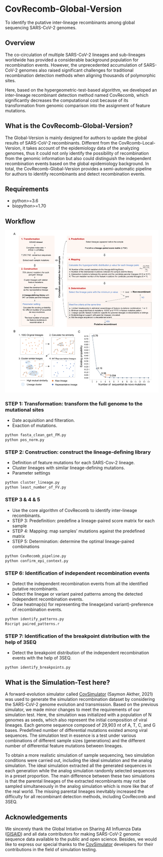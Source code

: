 <!--
 * @Author: Sonia-Ljy lijysunny@sina.com
 * @Date: 2022-07-07 14:45:55
 * @LastEditors: Sonia-Ljy lijysunny@sina.com
 * @LastEditTime: 2022-07-12 15:23:54
 * @FilePath: /CovRecomb-Global-Version/README.md
 * @Description: 这是默认设置,请设置`customMade`, 打开koroFileHeader查看配置 进行设置: https://github.com/OBKoro1/koro1FileHeader/wiki/%E9%85%8D%E7%BD%AE
-->
# CovRecomb-Global-Version
To identify the putative inter-lineage recombinants among global sequencing SARS-CoV-2 genomes.


## Overview
The co-circulation of multiple SARS-CoV-2 lineages and sub-lineages worldwide has provided a considerable background population for recombination events. However, the unprecedented accumulation of SARS-CoV-2 genomes also raised significant challenges for traditional recombination detection methods when aligning thousands of polymorphic sites.

Here, based on the hypergeometric-test-based algorithm, we developed an inter-lineage recombinant detection method named CovRecomb, which significantly decreases the computational cost because of its transformation from genomic comparison into the assignment of feature mutations.


## What is the CovRecomb-Global-Version?
The Global-Version is mainly designed for authors to update the global results of SARS-CoV-2 recombinants. Different from the CovRcomb-Local-Version, it takes account of the epidemiology data of the analyzing genomes, thus it could not only identify the possibility of recombination from the genomic information but also could distinguish the independent recombination events based on the global epidemiology background. In total, the CovRecomb-Global-Version provides a semi-automatic pipeline for authors to identify recombinants and detect recombination events.


## Requirements
  - python>=3.6
  - biopython>=1.70


## Workflow
<img src="img/workflow.pdf"/>

### STEP 1: Transformation: transform the full genome to the mutational sites
- Date acquisition and filteration. 
- Exaction of mutations.
```
python fasta_clean_get_FM.py
python pos_norm.py
```

### STEP 2: Construction: construct the lineage-defining library
- Definition of feature mutations for each SARS-Cov-2 lineage.
- Cluster lineages with similar lineage-defining mutations.
- Parameter settings
```
python cluster_lineage.py
python least_number_of_FV.py
```

### STEP 3 & 4 & 5 
- Use the core algorithm of CovRecomb to identify inter-lineage recombinants.
- STEP 3: Predefinition: predefine a lineage-paired score matrix for each sample
- STEP 4: Mapping: map samples’ mutations against the predefined matrix
- STEP 5: Determination: determine the optimal lineage-paired combinations
```
python CovRecomb_pipeline.py
python confirm_epi_context.py
```

### STEP 6: Identification of independent recombination events
- Detect the independent recombination events from all the identified putative recombinants.
- Detect the linegae or variant paired patterns among the detected independent recombination events.
- Draw heatmap(s) for representing the lineage(and variant)-preference of recombination events.
```
python identify_patterns.py
Rscript paired_patterns.r
```

### STEP 7: Identification of the breakpoint distribution with the help of 3SEQ
- Detect the breakpoint distribution of the independent recombination events with the help of 3SEQ.

```
python identify_breakpoints.py 
```


## What is the Simulation-Test here?
A forward-evolution simulator called [CovSimulator](https://github.com/weigangq/cov-db/blob/master/scripts/CovSimulator.py) (Saymon Akther, 2021) was used to generate the simulation recombination dataset by considering the SARS-CoV-2 genome evolution and transmission. Based on the previous simulator, we made minor changes to meet the requirements of our simulation test. Here, the simulation was initialized with a population of N genomes as seeds, which also represent the initial composition of viral lineages. Each genome sequence composed of 29,903 nt of A, T, C, and G bases. Predefined number of differential mutations existed among viral sequences. The simulation test in essence is a test under various combinations of different sample sizes (generations) and the different number of differential feature mutations between lineages.

To obtain a more realistic simulation of sample sequencing, two simulation conditions were carried out, including the ideal simulation and the analog simulation. The ideal simulation extracted all the generated sequences in each generation while the analog simulation randomly selected sequences in a preset proportion. The main difference between these two simulations is that the parental lineages of the extracted recombinants may not be sampled simultaneously in the analog simulation which is more like that of the real world. The missing parental lineages inevitably increased the difficulty for all recombinant detection methods, including CovRecomb and 3SEQ.


## Acknowledgements
We sincerely thank the Global Intiative on Sharing All Influenza Data ([GISAID](https://www.gisaid.org/)) and all data contributors for making SARS-CoV-2 genomic sequence data available to the public and open science. Besides, we would like to express our special thanks to the [CovSimulator](https://github.com/weigangq/cov-db/blob/master/scripts/CovSimulator.py) developers for their contributions in the field of simulation testing.